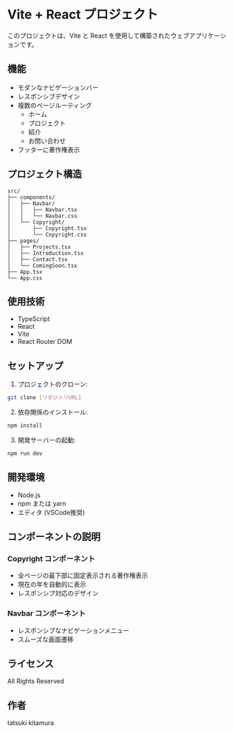 # Vite + React プロジェクト

このプロジェクトは、Vite と React を使用して構築されたウェブアプリケーションです。

## 機能

- モダンなナビゲーションバー
- レスポンシブデザイン
- 複数のページルーティング
  - ホーム
  - プロジェクト
  - 紹介
  - お問い合わせ
- フッターに著作権表示

## プロジェクト構造

```
src/
├── components/
│   ├── Navbar/
│   │   ├── Navbar.tsx
│   │   └── Navbar.css
│   └── Copyright/
│       ├── Copyright.tsx
│       └── Copyright.css
├── pages/
│   ├── Projects.tsx
│   ├── Introduction.tsx
│   ├── Contact.tsx
│   └── ComingSoon.tsx
├── App.tsx
└── App.css
```

## 使用技術

- TypeScript
- React
- Vite
- React Router DOM

## セットアップ

1. プロジェクトのクローン:
```bash
git clone [リポジトリURL]
```

2. 依存関係のインストール:
```bash
npm install
```

3. 開発サーバーの起動:
```bash
npm run dev
```

## 開発環境

- Node.js
- npm または yarn
- エディタ (VSCode推奨)

## コンポーネントの説明

### Copyright コンポーネント
- 全ページの最下部に固定表示される著作権表示
- 現在の年を自動的に表示
- レスポンシブ対応のデザイン

### Navbar コンポーネント
- レスポンシブなナビゲーションメニュー
- スムーズな画面遷移

## ライセンス

All Rights Reserved

## 作者

tatsuki kitamura
